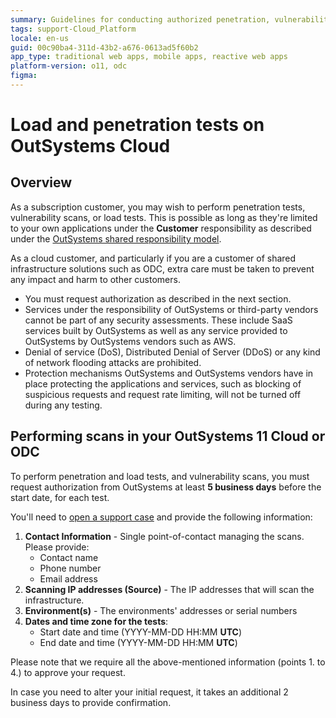 ```yaml
---
summary: Guidelines for conducting authorized penetration, vulnerability, and load tests on OutSystems Cloud.
tags: support-Cloud_Platform
locale: en-us
guid: 00c90ba4-311d-43b2-a676-0613ad5f60b2
app_type: traditional web apps, mobile apps, reactive web apps
platform-version: o11, odc
figma:
---
```


# Load and penetration tests on OutSystems Cloud

## Overview

As a subscription customer, you may wish to perform penetration tests, vulnerability scans, or load tests. This is possible as long as they're limited to your own applications under the **Customer** responsibility as described under the [OutSystems shared responsibility model](../enterprise/maintenance/cloud-shared-responsibility.md). 

As a cloud customer, and particularly if you are a customer of shared infrastructure solutions such as ODC, extra care must be taken to prevent any impact and harm to other customers.

* You must request authorization as described in the next section.
* Services under the responsibility of OutSystems or third-party vendors cannot be part of any security assessments. These include SaaS services built by OutSystems as well as any service provided to OutSystems by OutSystems vendors such as AWS.
* Denial of service (DoS), Distributed Denial of Server (DDoS) or any kind of network flooding attacks are prohibited.
* Protection mechanisms OutSystems and OutSystems vendors have in place protecting the applications and services, such as blocking of suspicious requests and request rate limiting, will not be turned off during any testing. 


## Performing scans in your OutSystems 11 Cloud or ODC

To perform penetration and load tests, and vulnerability scans, you must request authorization from OutSystems at least **5 business days** before the start date, for each test.

You'll need to [open a support case](https://www.outsystems.com/SupportPortal/CaseOpen/) and provide the following information:

1. **Contact Information** - Single point-of-contact managing the scans. Please provide:
    * Contact name
    * Phone number
    * Email address
2. **Scanning IP addresses (Source)** - The IP addresses that will scan the infrastructure.
3. **Environment(s)** - The environments' addresses or serial numbers
4. **Dates and time zone for the tests**:
    * Start date and time (YYYY-MM-DD HH:MM **UTC**)
    * End date and time (YYYY-MM-DD HH:MM **UTC**)

Please note that we require all the above-mentioned information (points 1. to 4.) to approve your request.

In case you need to alter your initial request, it takes an additional 2 business days to provide confirmation.

